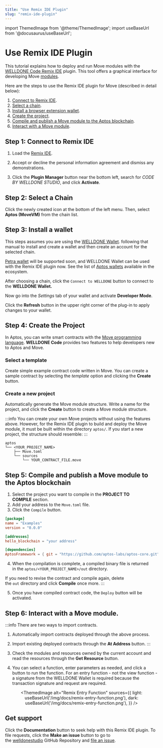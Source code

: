 ```yaml
---
title: "Use Remix IDE Plugin"
slug: "remix-ide-plugin"
---
```


import ThemedImage from '@theme/ThemedImage';
import useBaseUrl from '@docusaurus/useBaseUrl';

# Use Remix IDE Plugin

This tutorial explains how to deploy and run Move modules with the [WELLDONE Code Remix IDE](https://docs.welldonestudio.io/code) plugin. This tool offers a graphical interface for developing Move [modules](../../guides/move-guides/book/modules-and-scripts.md#modules). 

Here are the steps to use the Remix IDE plugin for Move (described in detail below):

1. [Connect to Remix IDE](#step-1-connect-to-remix-ide).
2. [Select a chain](#step-2-select-a-chain).
3. [Install a browser extension wallet](#step-3-install-a-wallet).
4. [Create the project](#step-4-create-the-project). 
5. [Compile and publish a Move module to the Aptos blockchain](#step-5-compile-and-publish-a-move-module-to-the-aptos-blockchain).
6. [Interact with a Move module](#step-6-interact-with-a-move-module).

## Step 1: Connect to Remix IDE

1. Load the [Remix IDE](https://remix.ethereum.org/).

2. Accept or decline the personal information agreement and dismiss any demonstrations.

3. Click the **Plugin Manager** button near the bottom left, search for *CODE BY WELLDONE STUDIO*, and click **Activate**.

<center>
<ThemedImage
alt="Remix IDE plugin"
sources={{
    light: useBaseUrl('/img/docs/remix-ide-plugin.png'),
    dark: useBaseUrl('/img/docs/remix-ide-plugin.png'),
  }}
width= "80%"
/>
</center>

## Step 2: Select a Chain

Click the newly created icon at the bottom of the left menu. Then, select **Aptos (MoveVM)** from the chain list.

<center>
<ThemedImage
alt="Remix Select a chain"
sources={{
    light: useBaseUrl('/img/docs/remix-select-chain.png'),
    dark: useBaseUrl('/img/docs/remix-select-chain.png'),
  }}
width="50%"
/>
</center>

## Step 3: Install a wallet

This steps assumes you are using the [WELLDONE Wallet](https://docs.welldonestudio.io/wallet/manual/). following that manual to install and create a wallet and then create an account for the selected chain.

[Petra wallet](https://petra.app/) will be supported soon, and WELLDONE Wallet can be used with the Remix IDE plugin now. See the list of [Aptos wallets](https://github.com/aptos-foundation/ecosystem-projects#wallets) available in the ecosystem.

After choosing a chain, click the `Connect to WELLDONE` button to connect to the **WELLDONE Wallet.** 

Now go into the *Settings* tab of your wallet and activate **Developer Mode**.

Click the **Refresh** button in the upper right corner of the plug-in to apply changes to your wallet.

## Step 4: Create the Project

In Aptos, you can write smart contracts with the [Move programming language](../../guides/move-guides/index.md). **WELLDONE Code** provides two features to help developers new to Aptos and Move.

### Select a template

Create simple example contract code written in Move. You can create a sample contract by selecting the *template* option and clicking the **Create** button.

<center>
<ThemedImage
alt="Remix Template Code"
sources={{
    light: useBaseUrl('/img/docs/remix-template-code.png'),
    dark: useBaseUrl('/img/docs/remix-template-code.png'),
  }}
width="50%"
/>
</center>

### Create a new project

Automatically generate the Move module structure. Write a name for the project, and click the **Create** button to create a Move module structure.

:::info
You can create your own Move projects without using the features above. However, for the Remix IDE plugin to build and deploy the Move module, it must be built within the directory `aptos/`. If you start a new project, the structure should resemble:
:::

  ```
  aptos
  └── <YOUR_PROJECT_NAME>
      ├── Move.toml
      └── sources
          └── YOUR_CONTRACT_FILE.move
  ```

## Step 5: Compile and publish a Move module to the Aptos blockchain

1. Select the project you want to compile in the **PROJECT TO COMPILE** section.
2. Add your address to the `Move.toml` file.
3. Click the `Compile` button. 

```toml
[package]
name = "Examples"
version = "0.0.0"

[addresses]
hello_blockchain = "your address"

[dependencies]
AptosFramework = { git = "https://github.com/aptos-labs/aptos-core.git", subdir = "aptos-move/framework/aptos-framework/", rev = "aptos-node-v1.2.0" }
```

4. When the compilation is complete, a compiled binary file is returned in the `aptos/<YOUR_PROJECT_NAME>/out` directory.

If you need to revise the contract and compile again, delete the `out` directory and click **Compile** once more.
:::

5. Once you have compiled contract code, the `Deploy` button will be activated.

## Step 6: Interact with a Move module.

:::info
There are two ways to import contracts.
1. Automatically import contracts deployed through the above process.
2. Import existing deployed contracts through the **At Address** button.
:::

1. Check the modules and resources owned by the current account and read the resources through the **Get Resource** button.
2. You can select a function, enter parameters as needed, and click a button to run the function. For an entry function - not the view function - a signature from the WELLDONE Wallet is required because the transaction signature and request are required.

<center>
<ThemedImage
alt="Remix View Function"
sources={{
    light: useBaseUrl('/img/docs/remix-view-function.png'),
    dark: useBaseUrl('/img/docs/remix-view-function.png'),
  }}
/>

<ThemedImage
alt="Remix Entry Function"
sources={{
    light: useBaseUrl('/img/docs/remix-entry-function.png'),
    dark: useBaseUrl('/img/docs/remix-entry-function.png'),
  }}
/>
</center>

## Get support

Click the **Documentation** button to seek help with this Remix IDE plugin. To file requests, click the **Make an issue** button to go to the [welldonestudio](https://github.com/welldonestudio/welldonestudio.github.io) GitHub Repository and [file an issue](https://github.com/welldonestudio/welldonestudio.github.io/issues/new/choose).
